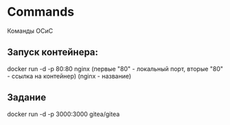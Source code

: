 # Commands
Команды ОСиС

<h2><b>Запуск контейнера:</b></h2> 
docker run -d -p 80:80 nginx
(первые "80" - локальный порт, вторые "80" - ссылка на контейнер) (nginx - название)

<h2>Задание</h2>
docker run -d -p 3000:3000 gitea/gitea
